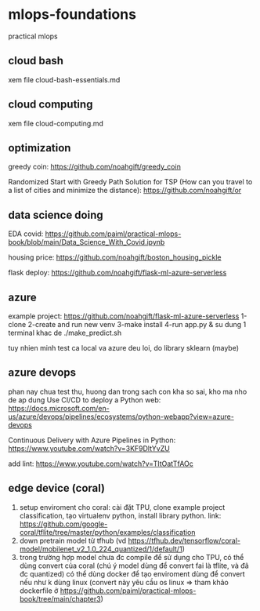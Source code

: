 # mlops-foundations
practical mlops

## cloud bash
xem file cloud-bash-essentials.md

## cloud computing
xem file cloud-computing.md

## optimization
greedy coin: https://github.com/noahgift/greedy_coin

Randomized Start with Greedy Path Solution for TSP (How can you travel to a list of cities and minimize the distance): https://github.com/noahgift/or

## data science doing
EDA covid: https://github.com/paiml/practical-mlops-book/blob/main/Data_Science_With_Covid.ipynb

housing price: https://github.com/noahgift/boston_housing_pickle

flask deploy: https://github.com/noahgift/flask-ml-azure-serverless

## azure
example project: https://github.com/noahgift/flask-ml-azure-serverless
1-clone
2-create and run new venv
3-make install
4-run app.py & su dung 1 terminal khac de ./make_predict.sh

tuy nhien minh test ca local va azure deu loi, do library sklearn (maybe)

## azure devops
phan nay chua test thu, huong dan trong sach con kha so sai, kho ma nho de ap dung
Use CI/CD to deploy a Python web: https://docs.microsoft.com/en-us/azure/devops/pipelines/ecosystems/python-webapp?view=azure-devops

Continuous Delivery with Azure Pipelines in Python: https://www.youtube.com/watch?v=3KF9DltYvZU

add lint: https://www.youtube.com/watch?v=TItOatTfAOc

## edge device (coral)
1. setup enviroment cho coral: cài đặt TPU, clone example project classification, tạo virtualenv python, install library python.
link: https://github.com/google-coral/tflite/tree/master/python/examples/classification
2. down pretrain model từ tfhub (vd https://tfhub.dev/tensorflow/coral-model/mobilenet_v2_1.0_224_quantized/1/default/1)
3. trong trường hợp model chưa đc compile để sử dụng cho TPU, có thể dùng convert của coral (chú ý model dùng để convert fai là tflite, và đã đc quantized)
có thể dùng docker để tạo enviroment dùng để convert nếu như k dùng linux (convert này yêu cầu os linux => tham khảo dockerfile ở https://github.com/paiml/practical-mlops-book/tree/main/chapter3)
